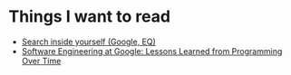 # Things I want to read

* [Search inside yourself (Google, EQ)](https://www.goodreads.com/book/show/12921211-search-inside-yourself)
* [Software Engineering at Google: Lessons Learned from Programming Over Time](https://www.goodreads.com/book/show/48816586-software-engineering-at-google)

